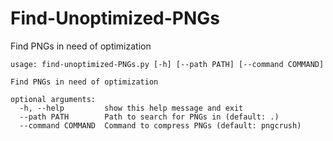 # Find-Unoptimized-PNGs
Find PNGs in need of optimization

    usage: find-unoptimized-PNGs.py [-h] [--path PATH] [--command COMMAND]
    
    Find PNGs in need of optimization
    
    optional arguments:
      -h, --help         show this help message and exit
      --path PATH        Path to search for PNGs in (default: .)
      --command COMMAND  Command to compress PNGs (default: pngcrush)
